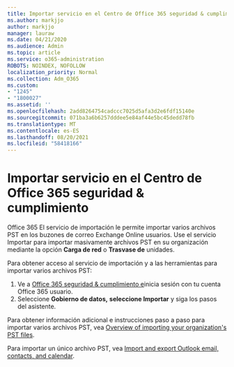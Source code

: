 ```yaml
---
title: Importar servicio en el Centro de Office 365 seguridad & cumplimiento
ms.author: markjjo
author: markjjo
manager: lauraw
ms.date: 04/21/2020
ms.audience: Admin
ms.topic: article
ms.service: o365-administration
ROBOTS: NOINDEX, NOFOLLOW
localization_priority: Normal
ms.collection: Adm_O365
ms.custom:
- "1245"
- "1800027"
ms.assetid: ''
ms.openlocfilehash: 2add8264754cadccc7025d5afa3d2e6fdf15140e
ms.sourcegitcommit: 071ba3a6b6257dddee5e84af44e5bc45dedd78fb
ms.translationtype: MT
ms.contentlocale: es-ES
ms.lasthandoff: 08/20/2021
ms.locfileid: "58418166"
---
```

# <a name="import-service-in-the-office-365-security--compliance-center"></a>Importar servicio en el Centro de Office 365 seguridad & cumplimiento

Office 365 El servicio de importación le permite importar varios archivos PST en los buzones de correo Exchange Online usuarios. Use el servicio Importar para importar masivamente archivos PST en su organización mediante la opción **Carga de red** o **Trasvase de** unidades.

Para obtener acceso al servicio de importación y a las herramientas para importar varios archivos PST:

1. Ve a [Office 365 seguridad & cumplimiento e](https://protection.office.com)inicia sesión con tu cuenta Office 365 usuario.
1. Seleccione **Gobierno de datos,** **seleccione Importar** y siga los pasos del asistente. 

Para obtener información adicional e instrucciones paso a paso para importar varios archivos PST, vea [Overview of importing your organization's PST files](https://docs.microsoft.com/office365/securitycompliance/importing-pst-files-to-office-365).

Para importar un único archivo PST, vea [Import and export Outlook email, contacts, and calendar](https://support.office.com/article/92577192-3881-4502-b79d-c3bbada6c8ef#ID0EAACAAA=Mac).

